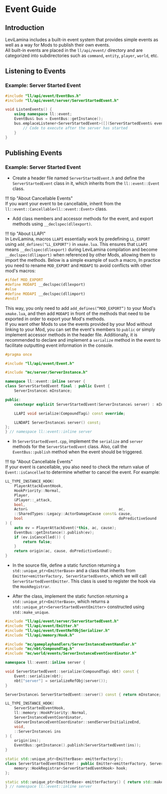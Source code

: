 # Event Guide

## Introduction

LeviLamina includes a built-in event system that provides simple events as well as a way for Mods to publish their own events.  
All built-in events are placed in the `ll/api/event/` directory and are categorized into subdirectories such as `command`, `entity`, `player`, `world`, etc.

## Listening to Events

### Example: Server Started Event

```cpp
#include "ll/api/event/EventBus.h"
#include "ll/api/event/server/ServerStartedEvent.h"

void ListenEvents() {
    using namespace ll::event;
    EventBus& bus = EventBus::getInstance();
    bus.emplaceListener<ServerStartedEvent>([](ServerStartedEvent& event) {
        // Code to execute after the server has started
    }
}
```

## Publishing Events

### Example: Server Started Event

- Create a header file named `ServerStartedEvent.h` and define the `ServerStartedEvent` class in it, which inherits from the `ll::event::Event` class.

!!! tip "About Cancellable Events"  
    If you want your event to be cancellable, inherit from the `ll::event::Cancellable<ll::event::Event>` class.

- Add class members and accessor methods for the event, and export methods using `__declspec(dllexport)`.

!!! tip "About LLAPI"  
    In LeviLamina, macros `LLAPI` essentially work by predefining `LL_EXPORT` using `add_defines("LL_EXPORT")` in
    `xmake.lua`. This ensures that `LLAPI` means `__declspec(dllexport)` during LeviLamina compilation and become
    `__declspec(dllimport)`
    when referenced by other Mods, allowing them to import the methods. Below is a simple example of such a macro, In
    practice you need to rename `MOD_EXPORT` and `MODAPI` to avoid conflicts with other mod's macros:

```cpp
#ifdef MOD_EXPORT
#define MODAPI __declspec(dllexport)
#else
#define MODAPI __declspec(dllimport)
#endif
```

This way, you only need to add `add_defines(“MOD_EXPORT”)` to your Mod's `xmake.lua`, and then add `MODAPI` in front of
the methods that need to be exported in order to export your Mod's methods.  
If you want other Mods to use the events provided by your Mod without linking to your Mod, you can set the event's
members to `public` or simply implement accessor methods in the header file. Additionally, it is recommended to declare
and implement a `serialize` method in the event to facilitate outputting event information in the console.

```cpp
#pragma once

#include "ll/api/event/Event.h"

#include "mc/server/ServerInstance.h"

namespace ll::event::inline server {
class ServerStartedEvent final : public Event {
    ServerInstance& mInstance;

public:
    constexpr explicit ServerStartedEvent(ServerInstance& server) : mInstance(server) {}

    LLAPI void serialize(CompoundTag&) const override;

    LLNDAPI ServerInstance& server() const;
};
} // namespace ll::event::inline server
```

- In `ServerStartedEvent.cpp`, implement the `serialize` and `server` methods for the `ServerStartedEvent` class. Also, call the `EventBus::publish` method when the event should be triggered.

!!! tip "About Cancellable Events"  
    If your event is cancellable, you also need to check the return value of `Event::isCancelled` to determine whether to cancel the event. For example:

```cpp
LL_TYPE_INSTANCE_HOOK(
    PlayerAttackEventHook,
    HookPriority::Normal,
    Player,
    &Player::_attack,
    bool,
    Actor&                                         ac,
    ::SharedTypes::Legacy::ActorDamageCause const& cause,
    bool                                           doPredictiveSound
) {
    auto ev = PlayerAttackEvent(*this, ac, cause);
    EventBus::getInstance().publish(ev);
    if (ev.isCancelled()) {
        return false;
    }
    return origin(ac, cause, doPredictiveSound);
}
```

- In the source file, define a static function returning a `std::unique_ptr<EmitterBase>` and a class that inherits from `Emitter<emitterFactory, ServerStartedEvent>`, which we will call `ServerStartedEventEmitter`. This class is used to register the hook via the `HookRegistrar`.

- After the class, implement the static function returning a `std::unique_ptr<EmitterBase>`, which returns a `std::unique_ptr<ServerStartedEventEmitter>` constructed using `std::make_unique`.

```cpp
#include "ll/api/event/server/ServerStartedEvent.h"
#include "ll/api/event/Emitter.h"
#include "ll/api/event/EventRefObjSerializer.h"
#include "ll/api/memory/Hook.h"

#include "mc/gameplayhandlers/ServerInstanceEventHandler.h"
#include "mc/nbt/CompoundTag.h"
#include "mc/world/events/ServerInstanceEventCoordinator.h"

namespace ll::event::inline server {

void ServerStartedEvent::serialize(CompoundTag& nbt) const {
    Event::serialize(nbt);
    nbt["server"] = serializeRefObj(server());
}

ServerInstance& ServerStartedEvent::server() const { return mInstance; }

LL_TYPE_INSTANCE_HOOK(
    ServerStartedEventHook,
    ll::memory::HookPriority::Normal,
    ServerInstanceEventCoordinator,
    &ServerInstanceEventCoordinator::sendServerInitializeEnd,
    void,
    ::ServerInstance& ins
) {
    origin(ins);
    EventBus::getInstance().publish(ServerStartedEvent(ins));
}

static std::unique_ptr<EmitterBase> emitterFactory();
class ServerStartedEventEmitter : public Emitter<emitterFactory, ServerStartedEvent> {
    memory::HookRegistrar<ServerStartedEventHook> hook;
};

static std::unique_ptr<EmitterBase> emitterFactory() { return std::make_unique<ServerStartedEventEmitter>(); }
} // namespace ll::event::inline server
```